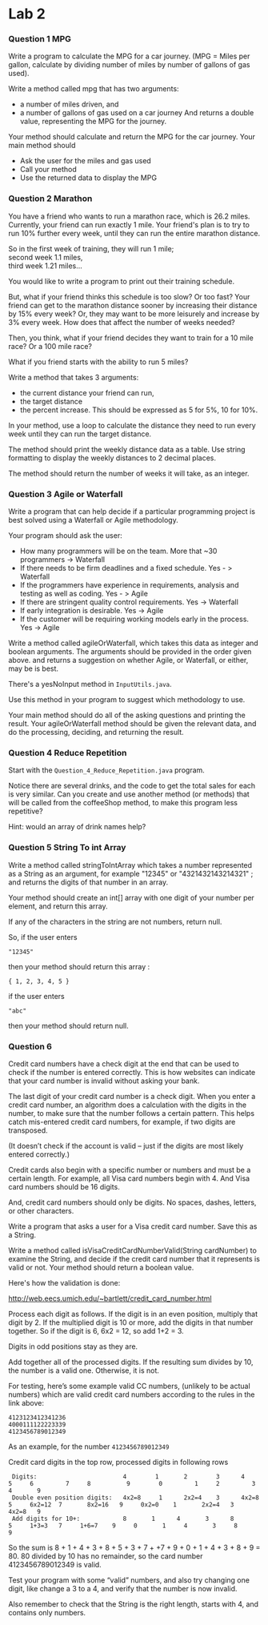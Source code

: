# Lab 2 

### Question 1 MPG

 Write a program to calculate the MPG for a car journey.
 (MPG = Miles per gallon, calculate by dividing number of miles by number of gallons of gas used).

 Write a method called mpg that has two arguments:
 * a number of miles driven, and
 * a number of gallons of gas used on a car journey
 And returns a double value, representing the MPG for the journey.

 Your method should calculate and return the MPG for the car journey.  Your main method should
 *	Ask the user for the miles and gas used
 *	Call your method
 *	Use the returned data to display the MPG

### Question 2 Marathon
    
 You have a friend who wants to run a marathon race, which is 26.2 miles.
 Currently, your friend can run exactly 1 mile.  Your friend's plan is to
 try to run 10% further every week, until they can run the entire
 marathon distance.

 So in the first week of training, they will run 1 mile;  
   second week 1.1 miles,  
   third week 1.21 miles...  

 You would like to write a program to print out their training schedule.

 But, what if your friend thinks this schedule is too slow? Or too fast?
 Your friend can get to the marathon distance sooner by increasing their distance
 by 15% every week?  Or, they may want to be more leisurely and increase by 3% every week.
 How does that affect the number of weeks needed?

 Then, you think, what if your friend decides they want to train for a
 10 mile race? Or a 100 mile race?

 What if you friend starts with the ability to run 5 miles?

 Write a method that takes 3 arguments:
   - the current distance your friend can run,
   - the target distance
   - the percent increase. This should be expressed as 5 for 5%, 10 for 10%.

 In your method, use a loop to calculate the distance they need to run every
 week until they can run the target distance.

 The method should print the weekly distance data as a table.
 Use string formatting to display the weekly distances to 2 decimal places.

 The method should return the number of weeks it will take, as an integer.


### Question 3 Agile or Waterfall

 Write a program that can help decide if a particular programming project
 is best solved using a Waterfall or Agile methodology.

 Your program should ask the user:

 *	How many programmers will be on the team.  More that ~30 programmers -> Waterfall
 *	If there needs to be firm deadlines and a fixed schedule. Yes - > Waterfall
 *	If the programmers have experience in requirements, analysis and testing as well as coding. Yes - > Agile
 *	If there are stringent quality control requirements. Yes -> Waterfall 
 *	If early integration is desirable.    Yes -> Agile
 *	If the customer will be requiring working models early in the process. Yes -> Agile 

 Write a method called agileOrWaterfall,
 which takes this data as integer and boolean arguments.
 The arguments should be provided in the order given above.
 and returns a suggestion on whether Agile, or Waterfall, or either, may be is best.

 There's a yesNoInput method in `InputUtils.java`.

 Use this method in your program to suggest which methodology to use.

 Your main method should do all of the asking questions and printing the result.
 Your agileOrWaterfall method should be given the relevant data, and do the processing,
 deciding, and returning the result.


### Question 4 Reduce Repetition

Start with the `Question_4_Reduce_Repetition.java` program.
 
  Notice there are several drinks, and the code to get the total sales for each is very similar. Can you create and use another method (or methods) that will be called from the coffeeShop method, to make this program less repetitive?

  Hint: would an array of drink names help?

### Question 5 String To int Array

  Write a method called stringToIntArray which takes a number represented as a
  String as an argument, for example "12345" or "4321432143214321" ;
  and returns the digits of that number in an array.
 
  Your method should create an int[] array with one digit of your number per
  element, and return this array.
 
  If any of the characters in the string are not numbers, return null.
 
 
  So, if the user enters
 
 ` "12345" `
 
  then your method should return this array :
 
 ` { 1, 2, 3, 4, 5 } `
 
 
  if the user enters
 
  ` "abc" `
 
  then your method should return null.
  
  
### Question 6


 Credit card numbers have a check digit at the end that can be used to check if the number is entered correctly.
 This is how websites can indicate that your card number is invalid without asking your bank.

 The last digit of your credit card number is a check digit. When you enter a credit card number, an algorithm
 does a calculation with the digits in the number, to make sure that the number follows a certain pattern.
 This helps catch mis-entered credit card numbers, for example, if two digits are transposed.

 (It doesn’t check if the account is valid – just if the digits are most likely entered correctly.)

 Credit cards also begin with a specific number or numbers and must be a certain length. For example,
 all Visa card numbers begin with 4. And Visa card numbers should be 16 digits.

 And, credit card numbers should only be digits. No spaces, dashes, letters, or other characters.

 Write a program that asks a user for a Visa credit card number. Save this as a String.

 Write a method called isVisaCreditCardNumberValid(String cardNumber) to examine the String, and decide
 if the credit card number that it represents is valid or not.  Your method should return a boolean value.

 Here's how the validation is done:

 http://web.eecs.umich.edu/~bartlett/credit_card_number.html

 Process each digit as follows.
 If the digit is in an even position, multiply that digit by 2.
 If the multiplied digit is 10 or more, add the digits in that number together. So if the digit is 6, 6x2 = 12, so add 1+2 = 3.

 Digits in odd positions stay as they are.

 Add together all of the processed digits. If the resulting sum divides by 10, the number is a valid one. Otherwise, it is not.

 For testing, here’s some example valid CC numbers, (unlikely to be actual numbers) which are valid credit
 card numbers according to the rules in the link above:

``` 
4123123412341236
4000111122223339
4123456789012349
 ```

 As an example, for the number `4123456789012349`

 Credit card digits in the top row, processed digits in following rows

``` 
 Digits:                        4 	     1	     2	      3	     4	      5	    6	      7	    8	       9	    0	      1	    2	      3	    4	    9
 Double even position digits:   4x2=8	  1	     2x2=4	  3	     4x2=8	  5	    6x2=12  7	    8x2=16   9     0x2=0  	1	    2x2=4  	3	    4x2=8	9
 Add digits for 10+:            8       1      4       3      8       5     1+3=3   7     1+6=7    9     0       1     4       3     8       9
```

 So the sum is 8 + 1 + 4 + 3 + 8 + 5 + 3 + 7 + +7 + 9 + 0 + 1 + 4 + 3 + 8 + 9 = 80.
 80 divided by 10 has no remainder, so the card number 4123456789012349 is valid.

 Test your program with some “valid” numbers, and also try changing one digit, like change a 3 to a 4,
 and verify that the number is now invalid.

 Also remember to check that the String is the right length, starts with 4, and contains only numbers.
